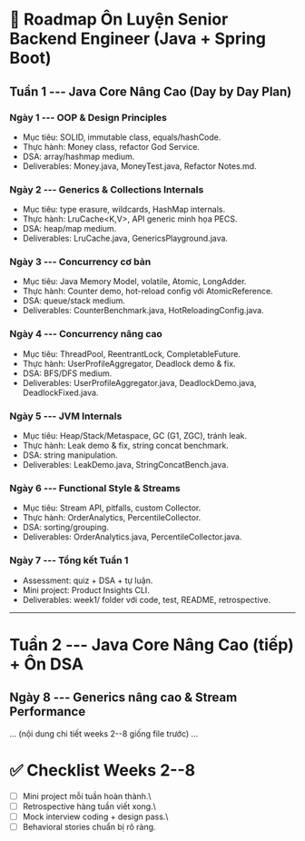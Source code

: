 # 📌 Roadmap Ôn Luyện Senior Backend Engineer (Java + Spring Boot)

## Tuần 1 --- Java Core Nâng Cao (Day by Day Plan)

### Ngày 1 --- OOP & Design Principles

-   Mục tiêu: SOLID, immutable class, equals/hashCode.
-   Thực hành: Money class, refactor God Service.
-   DSA: array/hashmap medium.
-   Deliverables: Money.java, MoneyTest.java, Refactor Notes.md.

### Ngày 2 --- Generics & Collections Internals

-   Mục tiêu: type erasure, wildcards, HashMap internals.
-   Thực hành: LruCache\<K,V\>, API generic minh họa PECS.
-   DSA: heap/map medium.
-   Deliverables: LruCache.java, GenericsPlayground.java.

### Ngày 3 --- Concurrency cơ bản

-   Mục tiêu: Java Memory Model, volatile, Atomic, LongAdder.
-   Thực hành: Counter demo, hot-reload config với AtomicReference.
-   DSA: queue/stack medium.
-   Deliverables: CounterBenchmark.java, HotReloadingConfig.java.

### Ngày 4 --- Concurrency nâng cao

-   Mục tiêu: ThreadPool, ReentrantLock, CompletableFuture.
-   Thực hành: UserProfileAggregator, Deadlock demo & fix.
-   DSA: BFS/DFS medium.
-   Deliverables: UserProfileAggregator.java, DeadlockDemo.java,
    DeadlockFixed.java.

### Ngày 5 --- JVM Internals

-   Mục tiêu: Heap/Stack/Metaspace, GC (G1, ZGC), tránh leak.
-   Thực hành: Leak demo & fix, string concat benchmark.
-   DSA: string manipulation.
-   Deliverables: LeakDemo.java, StringConcatBench.java.

### Ngày 6 --- Functional Style & Streams

-   Mục tiêu: Stream API, pitfalls, custom Collector.
-   Thực hành: OrderAnalytics, PercentileCollector.
-   DSA: sorting/grouping.
-   Deliverables: OrderAnalytics.java, PercentileCollector.java.

### Ngày 7 --- Tổng kết Tuần 1

-   Assessment: quiz + DSA + tự luận.
-   Mini project: Product Insights CLI.
-   Deliverables: week1/ folder với code, test, README, retrospective.

------------------------------------------------------------------------

# Tuần 2 --- Java Core Nâng Cao (tiếp) + Ôn DSA

## Ngày 8 --- Generics nâng cao & Stream Performance

... (nội dung chi tiết weeks 2--8 giống file trước) ...

# ✅ Checklist Weeks 2--8

-   [ ] Mini project mỗi tuần hoàn thành.\
-   [ ] Retrospective hàng tuần viết xong.\
-   [ ] Mock interview coding + design pass.\
-   [ ] Behavioral stories chuẩn bị rõ ràng.

